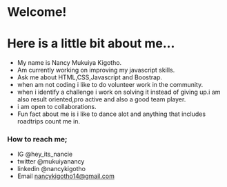 # Welcome!
# Here is a little bit about me...
* My name is Nancy Mukuiya Kigotho.
* Am currently working on improving my javascript skills.
* Ask me about HTML,CSS,Javascript and Boostrap.
* when am not coding i like to do volunteer work in the community.
* when i identify a challenge i work on solving it instead of giving up.i am also result oriented,pro active and also a good team player.
* i am open to collaborations.
* Fun fact about me is i like to dance alot and anything that includes roadtrips count me in.
### How to reach me;
* IG @hey_its_nancie
* twitter @mukuiyanancy
* linkedin @nancykigotho
* Email nancykigotho14@gmail.com
